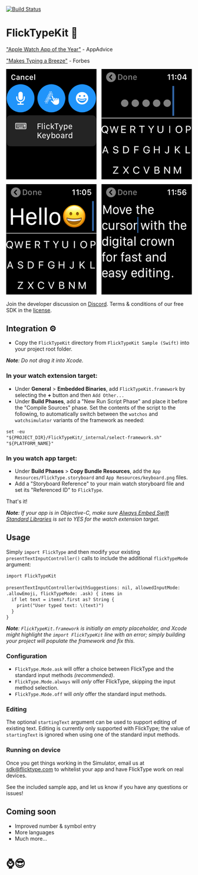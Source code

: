 [![Build Status](https://travis-ci.com/FlickType/FlickTypeKit.svg?token=M5jL2wCRr8xA3Hqvsyxq&branch=master)](https://travis-ci.com/FlickType/FlickTypeKit) 

# FlickTypeKit 🚀

["Apple Watch App of the Year"](https://appadvice.com/post/appadvices-top-10-apple-watch-apps-2018/764638) - AppAdvice

["Makes Typing a Breeze"](https://www.forbes.com/sites/davidphelan/2019/03/02/apple-watch-flicktype-gesture-keyboard-app-makes-typing-a-breeze-is-it-any-good/) - Forbes

![FlickTypeKit screenshots](screenshot-header.png)

Join the developer discussion on [Discord](https://discord.gg/MFyvmhe). Terms & conditions of our free SDK in the [license](LICENSE.md).

## Integration ⚙️
- Copy the `FlickTypeKit` directory from `FlickTypeKit Sample (Swift)` into your project root folder.

_**Note**: Do not drag it into Xcode._
### In your watch extension target: 
  - Under **General** > **Embedded Binaries**, add `FlickTypeKit.framework` by selecting the **+** button and then `Add Other...`
  - Under **Build Phases**, add a "New Run Script Phase" and place it before the "Compile Sources" phase. Set the contents of the script to the following, to automatically switch between the `watchos` and `watchsimulator` variants of the framework as needed:
```
set -eu
"${PROJECT_DIR}/FlickTypeKit/_internal/select-framework.sh" "${PLATFORM_NAME}"
```
### In you watch app target:
  - Under **Build Phases** > **Copy Bundle Resources**, add the `App Resources/FlickType.storyboard` and `App Resources/keyboard.png` files.
  - Add a "Storyboard Reference" to your main watch storyboard file and set its "Referenced ID" to `FlickType`.

That's it!

_**Note**: If your app is in Objective-C, make sure [Always Embed Swift Standard Libraries](https://indiestack.com/2017/03/implicit-swift-dependencies/) is set to YES for the watch extension target._

## Usage
Simply `import FlickType` and then modify your existing `presentTextInputController()` calls to include the additional `flickTypeMode` argument:

```
import FlickTypeKit

presentTextInputController(withSuggestions: nil, allowedInputMode: .allowEmoji, flickTypeMode: .ask) { items in
  if let text = items?.first as? String {
    print("User typed text: \(text)")
  }
}
```

_**Note**: `FlickTypeKit.framework` is initially an empty placeholder, and Xcode might highlight the `import FlickTypeKit` line with an error; simply building your project will populate the framework and fix this._

### Configuration
 - `FlickType.Mode.ask` will offer a choice between FlickType and the standard input methods _(recommended)_.
 - `FlickType.Mode.always` will _only_ offer FlickType, skipping the input method selection.
 - `FlickType.Mode.off` will _only_ offer the standard input methods.

### Editing
The optional `startingText` argument can be used to support editing of existing text. Editing is currently only supported with FlickType; the value of `startingText` is ignored when using one of the standard input methods.

### Running on device
Once you get things working in the Simulator, email us at [sdk@flicktype.com](mailto:sdk@flicktype.com) to whitelist your app and have FlickType work on real devices.

See the included sample app, and let us know if you have any questions or issues!

## Coming soon
- Improved number & symbol entry
- More languages
- Much more…

# ⌚️😎

